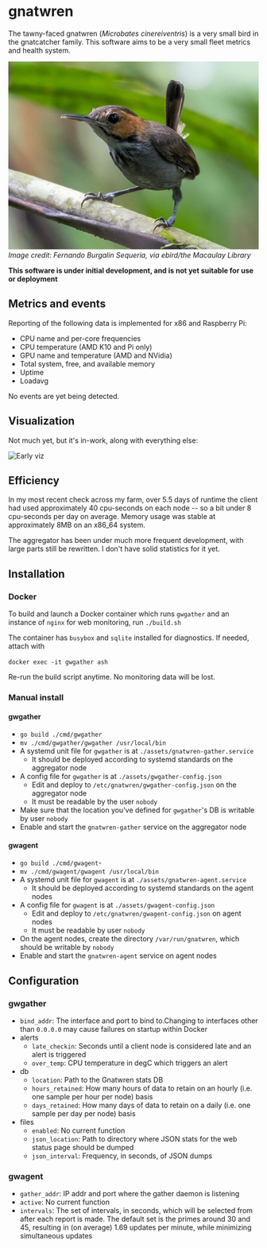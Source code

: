 # gnatwren
The tawny-faced gnatwren (_Microbates cinereiventris_) is a very small bird
in the gnatcatcher family. This software aims to be a very small fleet
metrics and health system.

[![Image of a tawny-faced gnatwren, perched on a twig](https://github.com/firepear/gnatwren/blob/main/assets/tfgw.jpg)](https://ebird.org/species/tafgna1)  
_Image credit: Fernando Burgalin Sequeria, via ebird/the Macaulay Library_

**This software is under initial development, and is not yet suitable
for use or deployment**

## Metrics and events

Reporting of the following data is implemented for x86 and Raspberry Pi:

- CPU name and per-core frequencies
- CPU temperature (AMD K10 and Pi only)
- GPU name and temperature (AMD and NVidia)
- Total system, free, and available memory
- Uptime
- Loadavg

No events are yet being detected.

## Visualization

Not much yet, but it's in-work, along with everything else:

![Early viz](https://i.imgur.com/iIJYA4Z.png)

## Efficiency

In my most recent check across my farm, over 5.5 days of runtime the
client had used approximately 40 cpu-seconds on each node -- so a bit
under 8 cpu-seconds per day on average. Memory usage was stable at
approximately 8MB on an x86_64 system.

The aggregator has been under much more frequent development, with
large parts still be rewritten. I don't have solid statistics for it
yet.

## Installation

### Docker

To build and launch a Docker container which runs `gwgather` and an
instance of `nginx` for web monitoring, run `./build.sh`

The container has `busybox` and `sqlite` installed for diagnostics. If
needed, attach with

`docker exec -it gwgather ash`

Re-run the build script anytime. No monitoring data will be lost.


### Manual install

#### gwgather

- `go build ./cmd/gwgather`
- `mv ./cmd/gwgather/gwgather /usr/local/bin`
- A systemd unit file for `gwgather` is at
  `./assets/gnatwren-gather.service`
  - It should be deployed according to systemd standards on the
    aggregator node
- A config file for `gwgather` is at `./assets/gwgather-config.json`
  - Edit and deploy to `/etc/gnatwren/gwgather-config.json` on the
    aggregator node
  - It must be readable by the user `nobody`
- Make sure that the location you've defined for `gwgather`'s DB is
  writable by user `nobody`
- Enable and start the `gnatwren-gather` service on the aggregator
  node

#### gwagent

- `go build ./cmd/gwagent`-
- `mv ./cmd/gwagent/gwagent /usr/local/bin`
- A systemd unit file for `gwagent` is at
  `./assets/gnatwren-agent.service`
  - It should be deployed according to systemd standards on the agent
    nodes
- A config file for `gwagent` is at `./assets/gwagent-config.json`
  - Edit and deploy to `/etc/gnatwren/gwagent-config.json` on agent
    nodes
  - It must be readable by user `nobody`
- On the agent nodes, create the directory `/var/run/gnatwren`, which
  should be writable by `nobody`
- Enable and start the `gnatwren-agent` service on agent nodes

## Configuration

### gwgather

- `bind_addr`: The interface and port to bind to.Changing to
  interfaces other than `0.0.0.0` may cause failures on startup within
  Docker
- alerts
  - `late_checkin`: Seconds until a client node is considered late and
    an alert is triggered
  - `over_temp`: CPU temperature in degC which triggers an
    alert
- db
  - `location`: Path to the Gnatwren stats DB
  - `hours_retained`: How many hours of data to retain on an hourly
    (i.e. one sample per hour per node) basis
  - `days_retained`: How many days of data to retain on a daily
    (i.e. one sample per day per node) basis
- files
  - `enabled`: No current function
  - `json_location`: Path to directory where JSON stats for the web
    status page should be dumped
  - `json_interval`: Frequency, in seconds, of JSON dumps

### gwagent

- `gather_addr`: IP addr and port where the gather daemon is listening
- `active`: No current function
- `intervals`: The set of intervals, in seconds, which will be
  selected from after each report is made. The default set is the
  primes around 30 and 45, resulting in (on average) 1.69 updates per
  minute, while minimizing simultaneous updates

